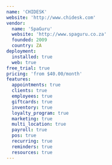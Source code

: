 ```yaml
---
name: 'CHIDESK'
website: 'http://www.chidesk.com'
vendor:
  name: 'SpaGuru'
  website: 'http://www.spaguru.co.za'
  founded: 2009
  country: ZA
deployment:
  installed: true
  web: true
free_trial: true
pricing: 'from $40.00/month'
features:
  appointments: true
  clients: true
  employees: true
  giftcards: true
  inventory: true
  loyalty_program: true
  marketing: true
  multi_location: true
  payroll: true
  pos: true
  recurring: true
  reminders: true
  resources: true
---
```

